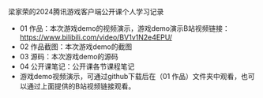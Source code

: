   梁家荣的2024腾讯游戏客户端公开课个人学习记录
- 01 作品：本次游戏demo的视频演示，游戏demo演示B站视频链接：https://www.bilibili.com/video/BV1v1N2e4EPU/
- 02 作品截图：本次游戏demo的截图
- 03 源码：本次游戏demo的源码
- 04 公开课笔记：公开课各节课程笔记
-  游戏demo视频演示，可通过github下载后在（01 作品）文件夹中观看，也可以通过上面提供的B站视频链接观看。
